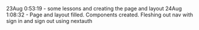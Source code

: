 23Aug 0:53:19 - some lessons and creating the page and layout
24Aug 1:08:32 - Page and layout filled. Components created. Fleshing out nav with sign in and sign out using nextauth